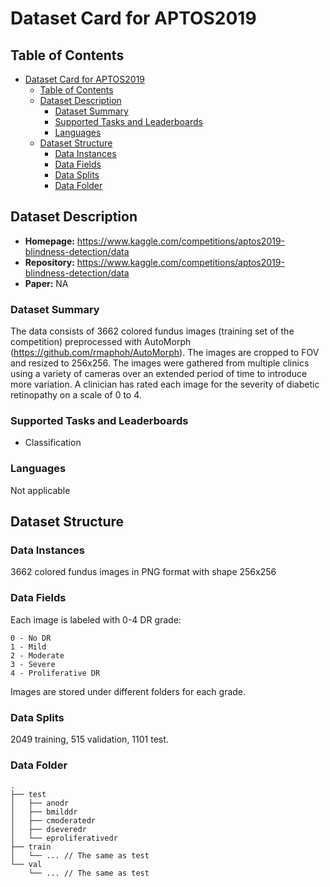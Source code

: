 # Dataset Card for APTOS2019

## Table of Contents
- [Dataset Card for APTOS2019](#dataset-card-for-aptos2019)
  - [Table of Contents](#table-of-contents)
  - [Dataset Description](#dataset-description)
    - [Dataset Summary](#dataset-summary)
    - [Supported Tasks and Leaderboards](#supported-tasks-and-leaderboards)
    - [Languages](#languages)
  - [Dataset Structure](#dataset-structure)
    - [Data Instances](#data-instances)
    - [Data Fields](#data-fields)
    - [Data Splits](#data-splits)
    - [Data Folder](#data-folder)

## Dataset Description

- **Homepage:** https://www.kaggle.com/competitions/aptos2019-blindness-detection/data
- **Repository:** https://www.kaggle.com/competitions/aptos2019-blindness-detection/data
- **Paper:** NA

### Dataset Summary

The data consists of 3662 colored fundus images (training set of the competition) preprocessed with AutoMorph (https://github.com/rmaphoh/AutoMorph). The images are cropped to FOV and resized to 256x256. The images were gathered from multiple clinics using a variety of cameras over an extended period of time to introduce more variation. A clinician has rated each image for the severity of diabetic retinopathy on a scale of 0 to 4.

### Supported Tasks and Leaderboards

- Classification

### Languages

Not applicable

## Dataset Structure

### Data Instances

3662 colored fundus images in PNG format with shape 256x256

### Data Fields

Each image is labeled with 0-4 DR grade:
```
0 - No DR
1 - Mild
2 - Moderate
3 - Severe
4 - Proliferative DR
```
Images are stored under different folders for each grade.

### Data Splits

2049 training, 515 validation, 1101 test.

### Data Folder

```
.
├── test
│   ├── anodr
│   ├── bmilddr
│   ├── cmoderatedr
│   ├── dseveredr
│   └── eproliferativedr
├── train
│   └── ... // The same as test
└── val
    └── ... // The same as test
```
